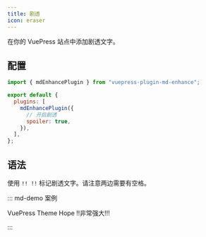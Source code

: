 ```yaml
---
title: 剧透
icon: eraser
---
```


在你的 VuePress 站点中添加剧透文字。

<!-- more -->

## 配置

```js {7} title=".vuepress/config.js"
import { mdEnhancePlugin } from "vuepress-plugin-md-enhance";

export default {
  plugins: [
    mdEnhancePlugin({
      // 开启剧透
      spoiler: true,
    }),
  ],
};
```

## 语法

使用 `!! !!` 标记剧透文字。请注意两边需要有空格。

::: md-demo 案例

VuePress Theme Hope !!非常强大!!!

:::

